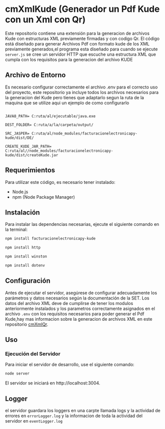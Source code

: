 # cmXmlKude (Generador un Pdf Kude con un Xml con Qr)

Este repositorio contiene una extensión para la generacion de archivos Kude con estructuras XML previamente firmadas y con codigo Qr. El código está diseñado para generar Archivos Pdf con formato kude de los XML previamente generados,el programa esta diseñado para cuando se ejecute `server.js` se cree un servidor HTTP que escuche una estructura XML que cumpla con los requisitos para la generacion del archivo KUDE

## Archivo de Entorno
Es necesario configurar correctamente el archivo .env para el correcto uso del proyecto, este repositorio ya incluye todos los archivos necesarios para la generacion del Kude pero tienes que adaptarlo segun la ruta de la maquina que se utilize aqui un ejemplo de como configurarlo

```

JAVA8_PATH= C:ruta/al/ejecutable/java.exe

DEST_FOLDER= C:ruta/a/la/carpeta/output/

SRC_JASPER= C:ruta/al/node_modules/facturacionelectronicapy-kude/dist/DE/

CREATE_KUDE_JAR_PATH= C:ruta/al//node_modules/facturacionelectronicapy-kude/dist/createKude.jar

```

## Requerimientos

Para utilizar este código, es necesario tener instalado:

- Node.js
- npm (Node Package Manager)

## Instalación

Para instalar las dependencias necesarias, ejecute el siguiente comando en la terminal:

```bash
npm install facturacionelectronicapy-kude
```
```bash
npm install http
```
```bash
npm install winston 
```
```bash
npm install dotenv
```

## Configuración

Antes de ejecutar el servidor, asegúrese de configurar adecuadamente los parámetros y datos necesarios según la documentación de la SET. Los datos del archivo XML deve de cumplirse de tener los modulos anteriormente instalados y los parametros correctamente asignados en el archivo `.env` con los requisitos necesarios para poder generar el Pdf Kude,hay mas informacion sobre la generacion de archivos XML en este repositorio [cmXmlQr](https://github.com/PxSxtrxw/cmXmlQr).

## Uso

### Ejecución del Servidor

Para iniciar el servidor de desarrollo, use el siguiente comando:

```bash
node server
```
El servidor se iniciará en http://localhost:3004.

## Logger

el servidor guardara los loggers en una carpte llamada logs y la actividad de errores en `errorLogger.log` y la informacion de toda la actividad del servidor en `eventLogger.log`



